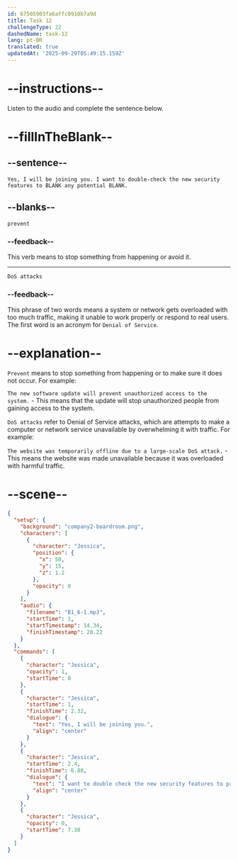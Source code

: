 ```yaml
---
id: 67505903fa6affc0910b7a9d
title: Task 12
challengeType: 22
dashedName: task-12
lang: pt-BR
translated: true
updatedAt: '2025-09-29T05:49:15.159Z'
---
```


<!-- (Audio) Jessica: Yes, I will be joining you. I want to double-check the new security features to prevent any potential DoS attacks. -->

# --instructions--

Listen to the audio and complete the sentence below.

# --fillInTheBlank--

## --sentence--

`Yes, I will be joining you. I want to double-check the new security features to BLANK any potential BLANK.`

## --blanks--

`prevent`

### --feedback--

This verb means to stop something from happening or avoid it.

---

`DoS attacks`

### --feedback--

This phrase of two words means a system or network gets overloaded with too much traffic, making it unable to work properly or respond to real users. The first word is an acronym for `Denial of Service`.

# --explanation--

`Prevent` means to stop something from happening or to make sure it does not occur. For example:  

`The new software update will prevent unauthorized access to the system.` - This means that the update will stop unauthorized people from gaining access to the system.

`DoS attacks` refer to Denial of Service attacks, which are attempts to make a computer or network service unavailable by overwhelming it with traffic. For example:  

`The website was temporarily offline due to a large-scale DoS attack.` - This means the website was made unavailable because it was overloaded with harmful traffic.

# --scene--

```json
{
  "setup": {
    "background": "company2-boardroom.png",
    "characters": [
      {
        "character": "Jessica",
        "position": {
          "x": 50,
          "y": 15,
          "z": 1.2
        },
        "opacity": 0
      }
    ],
    "audio": {
      "filename": "B1_6-1.mp3",
      "startTime": 1,
      "startTimestamp": 14.34,
      "finishTimestamp": 20.22
    }
  },
  "commands": [
    {
      "character": "Jessica",
      "opacity": 1,
      "startTime": 0
    },
    {
      "character": "Jessica",
      "startTime": 1,
      "finishTime": 2.32,
      "dialogue": {
        "text": "Yes, I will be joining you.",
        "align": "center"
      }
    },
    {
      "character": "Jessica",
      "startTime": 2.4,
      "finishTime": 6.88,
      "dialogue": {
        "text": "I want to double check the new security features to prevent any potential denial of service attacks.",
        "align": "center"
      }
    },
    {
      "character": "Jessica",
      "opacity": 0,
      "startTime": 7.38
    }
  ]
}
```
